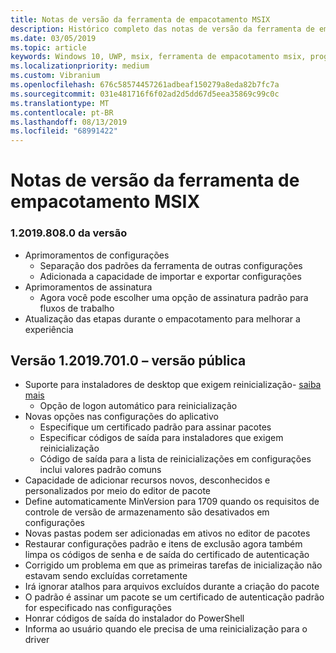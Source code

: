 ```yaml
---
title: Notas de versão da ferramenta de empacotamento MSIX
description: Histórico completo das notas de versão da ferramenta de empacotamento MSIX
ms.date: 03/05/2019
ms.topic: article
keywords: Windows 10, UWP, msix, ferramenta de empacotamento msix, programa Insider
ms.localizationpriority: medium
ms.custom: Vibranium
ms.openlocfilehash: 676c58574457261adbeaf150279a8eda82b7fc7a
ms.sourcegitcommit: 031e481716f6f02ad2d5dd67d5eea35869c99c0c
ms.translationtype: MT
ms.contentlocale: pt-BR
ms.lasthandoff: 08/13/2019
ms.locfileid: "68991422"
---
```

# <a name="msix-packaging-tool-release-notes"></a>Notas de versão da ferramenta de empacotamento MSIX

### <a name="version-120198080"></a>1\.2019.808.0 da versão
- Aprimoramentos de configurações
    - Separação dos padrões da ferramenta de outras configurações
    - Adicionada a capacidade de importar e exportar configurações
- Aprimoramentos de assinatura
    - Agora você pode escolher uma opção de assinatura padrão para fluxos de trabalho
- Atualização das etapas durante o empacotamento para melhorar a experiência

## <a name="version-120197010---public-release"></a>Versão 1.2019.701.0 – versão pública

- Suporte para instaladores de desktop que exigem reinicialização- [saiba mais](../support-restart.md)
    - Opção de logon automático para reinicialização 
- Novas opções nas configurações do aplicativo
    - Especifique um certificado padrão para assinar pacotes 
    - Especificar códigos de saída para instaladores que exigem reinicialização
    - Código de saída para a lista de reinicializações em configurações inclui valores padrão comuns
- Capacidade de adicionar recursos novos, desconhecidos e personalizados por meio do editor de pacote
- Define automaticamente MinVersion para 1709 quando os requisitos de controle de versão de armazenamento são desativados em configurações
- Novas pastas podem ser adicionadas em ativos no editor de pacotes
- Restaurar configurações padrão e itens de exclusão agora também limpa os códigos de senha e de saída do certificado de autenticação
- Corrigido um problema em que as primeiras tarefas de inicialização não estavam sendo excluídas corretamente
- Irá ignorar atalhos para arquivos excluídos durante a criação do pacote
- O padrão é assinar um pacote se um certificado de autenticação padrão for especificado nas configurações
- Honrar códigos de saída do instalador do PowerShell
- Informa ao usuário quando ele precisa de uma reinicialização para o driver
